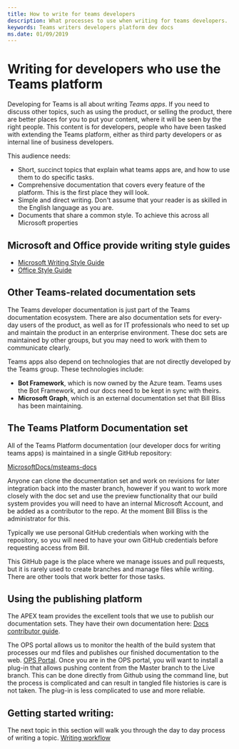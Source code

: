 ```yaml
---
title: How to write for teams developers
description: What processes to use when writing for teams developers. 
keywords: Teams writers developers platform dev docs
ms.date: 01/09/2019
---
```

# Writing for developers who use the Teams platform

Developing for Teams is all about writing *Teams apps*. If you need to discuss other topics, such as using the product, or selling the product, there are better places for you to put your content, where it will be seen by the right people.
This content is for developers, people who have been tasked with extending the Teams platform, either as third party developers or as internal line of business developers.

This audience needs:

- Short, succinct topics that explain what teams apps are, and how to use them to do specific tasks.
- Comprehensive documentation that covers every feature of the platform. This is the first place they will look.
- Simple and direct writing. Don't assume that your reader is as skilled in the English language as you are.
- Documents that share a common style. To achieve this across all Microsoft properties 

## Microsoft and Office provide writing style guides

- [Microsoft Writing Style Guide](https://worldready.cloudapp.net/Styleguide/Read?id=2700&topicid=29021)
- [Office Style Guide](https://aka.ms/officestyleguide)

## Other Teams-related documentation sets

The Teams developer documentation is just part of the Teams documentation ecosystem. There are also documentation sets for every-day users of the product, as well as for IT professionals who need to set up and maintain the product in an enterprise environment. These doc sets are maintained by other groups, but you may need to work with them to communicate clearly.

Teams apps also depend on technologies that are not directly developed by the Teams group. These technologies include:

- **Bot Framework**, which is now owned by the Azure team. Teams uses the Bot Framework, and our docs need to be kept in sync with theirs.
- **Microsoft Graph**, which is an external documentation set that Bill Bliss has been maintaining.

## The Teams Platform Documentation set

All of the Teams Platform documentation (our developer docs for writing teams apps) is maintained in a single GitHub repository:

[MicrosoftDocs/msteams-docs](https://github.com/MicrosoftDocs/msteams-docs)

Anyone can clone the documentation set and work on revisions for later integration back into the master branch, however if you want to work more closely with the doc set and use the preview functionality that our build system provides you will need to have an internal Microsoft Account, and be added as a contributor to the repo. At the moment Bill Bliss is the administrator for this.

Typically we use personal GitHub credentials when working with the repository, so you will need to have your own GitHub credentials before requesting access from Bill.

This GitHub page is the place where we manage issues and pull requests, but it is rarely used to create branches and manage files while writing. There are other tools that work better for those tasks.

## Using the publishing platform

The APEX team provides the excellent tools that we use to publish our documentation sets. They have their own documentation here:
[Docs contributor guide](https://review.docs.microsoft.com/en-us/help/contribute/?branch=master).

The OPS portal allows us to monitor the health of the build system that processes our md files and publishes our finished documentation to the web.
[OPS Portal](https://ops.microsoft.com/#/login). Once you are in the OPS portal, you will want to install a plug-in that allows pushing content from the Master branch to the Live branch. This can be done directly from Github using the command line, but the process is complicated and can result in tangled file histories is care is not taken. The plug-in is less complicated to use and more reliable.

## Getting started writing:

The next topic in this section will walk you through the day to day process of writing a topic.  [Writing workflow](`/documentation-workflow/writing-workflow)